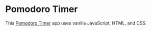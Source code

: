 # Pomodoro Timer

This [Pomodoro Timer](https://woojinv.github.io/pomodoro-timer-v2/) app uses vanilla JavaScript, HTML, and CSS.
